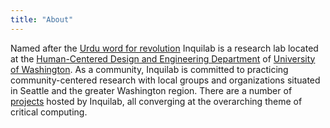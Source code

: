 ```yaml
---
title: "About"
---
```


Named after the [Urdu word for revolution](https://en.wikipedia.org/wiki/Inquilab_Zindabad) Inquilab is a research lab located at the [Human-Centered Design and Engineering Department](https://www.hcde.washington.edu/) of [University of Washington](https://www.washington.edu/). As a community, Inquilab is committed to practicing community-centered research with local groups and organizations situated in Seattle and the greater Washington region. There are a number of [projects](inquilab.cc/projects) hosted by Inquilab, all converging at the overarching theme of critical computing. 